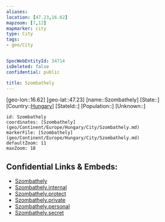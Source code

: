 ```yaml
---
aliases: 
location: [47.23,16.62]
mapzoom: [7,12] 
mapmarker: city 
type: City
tags:
- geo/City


SpocWebEntityId: 34714
isDeleted: false
confidential: public

title: Szombathely
---
```

[geo-lon::16.62]
[geo-lat::47.23]
[name::Szombathely]
[State::]
[Country::[Hungary](geo/Continent/Europe/Hungary.md)]
[StateId::]
[Population::]
[Unknown::]


```leaflet
id: Szombathely
coordinates: [Szombathely](geo/Continent/Europe/Hungary/City/Szombathely.md)
markerFile: [Szombathely](geo/Continent/Europe/Hungary/City/Szombathely.md)
defaultZoom: 11 
maxZoom: 18
```


## Confidential Links & Embeds: 
- [Szombathely](../../../../../../_public/geo/Continent/Europe/Hungary/City/Szombathely.md) 
- [Szombathely.internal](../../../../../../_internal/geo/Continent/Europe/Hungary/City/Szombathely.internal.md) 
- [Szombathely.protect](../../../../../../_protect/geo/Continent/Europe/Hungary/City/Szombathely.protect.md) 
- [Szombathely.private](../../../../../../_private/geo/Continent/Europe/Hungary/City/Szombathely.private.md) 
- [Szombathely.personal](../../../../../../_personal/geo/Continent/Europe/Hungary/City/Szombathely.personal.md) 
- [Szombathely.secret](../../../../../../_secret/geo/Continent/Europe/Hungary/City/Szombathely.secret.md) 
